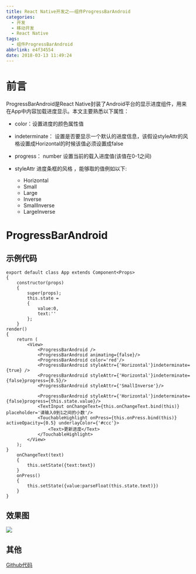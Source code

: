 ```yaml
---
title: React Native开发之——组件ProgressBarAndroid
categories:
  - 开发
  - 移动开发
  - React Native
tags:
  - 组件ProgressBarAndroid
abbrlink: e4f34554
date: 2018-03-13 11:49:24
---
```

# 前言 
ProgressBarAndroid是React Native封装了Android平台的显示进度组件，用来在App中内容加载进度显示。本文主要熟悉以下属性：  

- color：设置进度的颜色属性值
- indeterminate： 设置是否要显示一个默认的进度信息，该假设styleAttr的风格设置成Horizontal的时候该值必须设置成false
- progress：  number 设置当前的载入进度值(该值在0-1之间)
- styleAttr    进度条框的风格 ，能够取的值例如以下:

	- Horizontal     
	- Small   
	- Large
	- Inverse
	- SmallInverse
	- LargeInverse


<!--more-->

# ProgressBarAndroid
## 示例代码 

	export default class App extends Component<Props> 
	{
    	constructor(props) 
		{
      		super(props);
      		this.state = 
			{
         		value:0,
          		text:''
      		};
    	}
    render() 
	{
        return (
            <View>
                <ProgressBarAndroid />
                <ProgressBarAndroid animating={false}/>
                <ProgressBarAndroid color='red'/>
                <ProgressBarAndroid styleAttr={'Horizontal'}indeterminate={true} />
                <ProgressBarAndroid styleAttr={'Horizontal'}indeterminate={false}progress={0.5}/>
                <ProgressBarAndroid styleAttr={'SmallInverse'}/>

                <ProgressBarAndroid styleAttr={'Horizontal'}indeterminate={false}progress={this.state.value}/>
                <TextInput onChangeText={this.onChangeText.bind(this)} placeholder='请输入0到1之间的小数'/>
                <TouchableHighlight onPress={this.onPress.bind(this)} activeOpacity={0.5} underlayColor={'#ccc'}>
                    <Text>更新进度</Text>
                </TouchableHighlight>
            </View>
        );
    }
    	onChangeText(text)
		{
    		this.setState({text:text})
    	}
    	onPress()
		{
    		this.setState({value:parseFloat(this.state.text)})
    	}
	}
## 效果图 
![][1]  
## 其他
[Github代码][2]


[1]: https://cdn.jsdelivr.net/gh/pgzxc/CDN/blog-image/rn-progressbar.gif
[2]: https://github.com/PGzxc/RN_ProgressBarAndroid